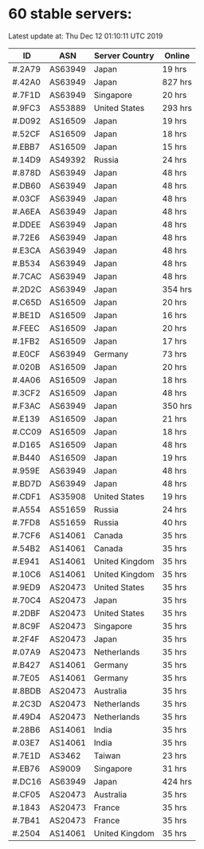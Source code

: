 # 60 stable servers:

Latest update at: Thu Dec 12 01:10:11 UTC 2019

| ID | ASN | Server Country | Online |
| -- | --- | -------------- | ------ |
| #.2A79 | AS63949 | Japan | 19 hrs |
| #.42A0 | AS63949 | Japan | 827 hrs |
| #.7F1D | AS63949 | Singapore | 20 hrs |
| #.9FC3 | AS53889 | United States | 293 hrs |
| #.D092 | AS16509 | Japan | 19 hrs |
| #.52CF | AS16509 | Japan | 18 hrs |
| #.EBB7 | AS16509 | Japan | 15 hrs |
| #.14D9 | AS49392 | Russia | 24 hrs |
| #.878D | AS63949 | Japan | 48 hrs |
| #.DB60 | AS63949 | Japan | 48 hrs |
| #.03CF | AS63949 | Japan | 48 hrs |
| #.A6EA | AS63949 | Japan | 48 hrs |
| #.DDEE | AS63949 | Japan | 48 hrs |
| #.72E6 | AS63949 | Japan | 48 hrs |
| #.E3CA | AS63949 | Japan | 48 hrs |
| #.B534 | AS63949 | Japan | 48 hrs |
| #.7CAC | AS63949 | Japan | 48 hrs |
| #.2D2C | AS63949 | Japan | 354 hrs |
| #.C65D | AS16509 | Japan | 20 hrs |
| #.BE1D | AS16509 | Japan | 16 hrs |
| #.FEEC | AS16509 | Japan | 20 hrs |
| #.1FB2 | AS16509 | Japan | 17 hrs |
| #.E0CF | AS63949 | Germany | 73 hrs |
| #.020B | AS16509 | Japan | 20 hrs |
| #.4A06 | AS16509 | Japan | 18 hrs |
| #.3CF2 | AS16509 | Japan | 48 hrs |
| #.F3AC | AS63949 | Japan | 350 hrs |
| #.E139 | AS16509 | Japan | 21 hrs |
| #.CC09 | AS16509 | Japan | 18 hrs |
| #.D165 | AS16509 | Japan | 48 hrs |
| #.B440 | AS16509 | Japan | 19 hrs |
| #.959E | AS63949 | Japan | 48 hrs |
| #.BD7D | AS63949 | Japan | 48 hrs |
| #.CDF1 | AS35908 | United States | 19 hrs |
| #.A554 | AS51659 | Russia | 24 hrs |
| #.7FD8 | AS51659 | Russia | 40 hrs |
| #.7CF6 | AS14061 | Canada | 35 hrs |
| #.54B2 | AS14061 | Canada | 35 hrs |
| #.E941 | AS14061 | United Kingdom | 35 hrs |
| #.10C6 | AS14061 | United Kingdom | 35 hrs |
| #.9ED9 | AS20473 | United States | 35 hrs |
| #.70C4 | AS20473 | Japan | 35 hrs |
| #.2DBF | AS20473 | United States | 35 hrs |
| #.8C9F | AS20473 | Singapore | 35 hrs |
| #.2F4F | AS20473 | Japan | 35 hrs |
| #.07A9 | AS20473 | Netherlands | 35 hrs |
| #.B427 | AS14061 | Germany | 35 hrs |
| #.7E05 | AS14061 | Germany | 35 hrs |
| #.8BDB | AS20473 | Australia | 35 hrs |
| #.2C3D | AS20473 | Netherlands | 35 hrs |
| #.49D4 | AS20473 | Netherlands | 35 hrs |
| #.28B6 | AS14061 | India | 35 hrs |
| #.03E7 | AS14061 | India | 35 hrs |
| #.7E1D | AS3462 | Taiwan | 23 hrs |
| #.EB76 | AS9009 | Singapore | 31 hrs |
| #.DC16 | AS63949 | Japan | 424 hrs |
| #.CF05 | AS20473 | Australia | 35 hrs |
| #.1843 | AS20473 | France | 35 hrs |
| #.7B41 | AS20473 | France | 35 hrs |
| #.2504 | AS14061 | United Kingdom | 35 hrs |

